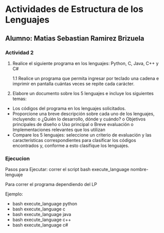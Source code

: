 # Actividades de Estructura de los Lenguajes

## Alumno: Matias Sebastian Ramirez Brizuela

### Actividad 2

1. Realice el siguiente programa en los lenguajes: Python, C, Java, C++ y C#

    1.1 Realice un programa que permita ingresar por teclado una cadena e imprimir en
pantalla cuántas veces se repite cada carácter.

2. Elabore un documento sobre los 5 lenguajes e incluye los siguientes temas:

- Los códigos del programa en los lenguajes solicitados.
- Proporcione una breve descripción sobre cada uno de los lenguajes, incluyendo:
o ¿Quién lo desarrollo, dónde y cuándo?
o Objetivos principales de diseño
o Uso principal
o Breve evaluación
o Implementaciones relevantes que los utilizan
- Compare los 5 lenguajes: seleccione un criterio de evaluación y las características
correspondientes para clasificar los códigos encontrados y, conforme a esto clasifique
los lenguajes.

### Ejecucion

Pasos para Ejecutar:
correr el script bash execute_language nombre-lenguaje

Para correr el programa dependiendo del LP

Ejemplo:

- bash execute_language python
- bash execute_language c
- bash execute_language java
- bash execute_language c++
- bash execute_language c#
